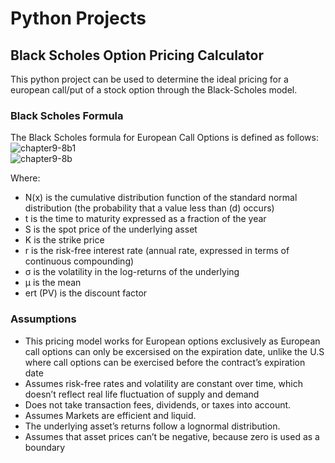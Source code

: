 # Python Projects
## Black Scholes Option Pricing Calculator ##
This python project can be used to determine the ideal pricing for a european call/put of a stock option through the Black-Scholes model.

### Black Scholes Formula ###
The Black Scholes formula for European Call Options is defined as follows:
<br>
![chapter9-8b1](https://user-images.githubusercontent.com/48498666/158127746-1463646d-a923-4f30-b0fe-b7af53b6f913.jpg)
<br>
![chapter9-8b](https://user-images.githubusercontent.com/48498666/158128832-cd739922-930f-4b40-8a74-b5aa64f7ebef.jpg)

Where:
- N(x) is the cumulative distribution function of the standard normal distribution (the probability that a value less than (d) occurs)
- t is the time to maturity expressed as a fraction of the year
- S is the spot price of the underlying asset
- K is the strike price
- r is the risk-free interest rate (annual rate, expressed in terms of continuous compounding)
- σ is the volatility in the log-returns of the underlying
- μ is the mean
- ert (PV) is the discount factor

### Assumptions ###
- This pricing model works for European options exclusively as European call options can only be excersised on the expiration date, unlike the U.S where call options can be exercised before the contract’s expiration date
- Assumes risk-free rates and volatility are constant over time, which doesn’t reflect real life fluctuation of supply and demand
- Does not take transaction fees, dividends, or taxes into account.
- Assumes Markets are efficient and liquid.
- The underlying asset’s returns follow a lognormal distribution.
- Assumes that asset prices can’t be negative, because zero is used as a boundary
